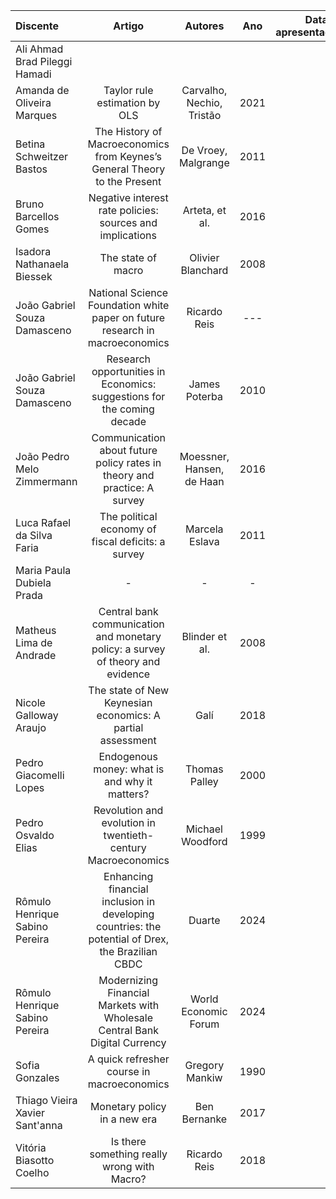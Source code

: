 | Discente | Artigo | Autores | Ano | Data de apresentação |
| :--- | :---: | :---: | :---: | ---: |
| Ali Ahmad Brad Pileggi Hamadi |  |  |  |  |
| Amanda de Oliveira Marques | Taylor rule estimation by OLS | Carvalho, Nechio, Tristão | 2021 |  |
| Betina Schweitzer Bastos | The History of Macroeconomics from Keynes’s General Theory to the Present | De Vroey, Malgrange | 2011 |  |
| Bruno Barcellos Gomes | Negative interest rate policies: sources and implications | Arteta, et al. | 2016 |  |
| Isadora Nathanaela Biessek | The state of macro | Olivier Blanchard | 2008 |  |
| João Gabriel Souza Damasceno | National Science Foundation white paper on future research in macroeconomics | Ricardo Reis | --- |  |
| João Gabriel Souza Damasceno | Research opportunities in Economics: suggestions for the coming decade | James Poterba | 2010 |  |
| João Pedro Melo Zimmermann | Communication about future policy rates in theory and practice: A survey | Moessner, Hansen, de Haan | 2016 |  |
| Luca Rafael da Silva Faria | The political economy of fiscal deficits: a survey | Marcela Eslava | 2011 |  |
| Maria Paula Dubiela Prada | - | - | - | - |
| Matheus Lima de Andrade | Central bank communication and monetary policy: a survey of theory and evidence | Blinder et al. | 2008 |  |
| Nicole Galloway Araujo | The state of New Keynesian economics: A partial assessment | Galí | 2018 |  |
| Pedro Giacomelli Lopes | Endogenous money: what is and why it matters? | Thomas Palley | 2000 |  |
| Pedro Osvaldo Elias | Revolution and evolution in twentieth-century Macroeconomics | Michael Woodford | 1999 |  |
| Rômulo Henrique Sabino Pereira | Enhancing financial inclusion in developing countries: the potential of Drex, the Brazilian CBDC | Duarte | 2024 |  |
| Rômulo Henrique Sabino Pereira | Modernizing Financial Markets with Wholesale Central Bank Digital Currency | World Economic Forum | 2024 |  |
| Sofia Gonzales | A quick refresher course in macroeconomics | Gregory Mankiw | 1990 |  |
| Thiago Vieira Xavier Sant'anna | Monetary policy in a new era | Ben Bernanke | 2017 |  |
| Vitória Biasotto Coelho | Is there something really wrong with Macro? | Ricardo Reis | 2018 |  |
